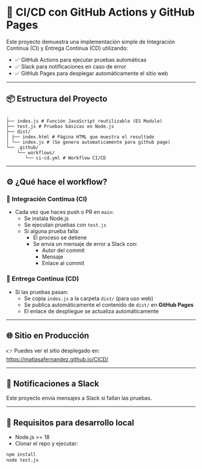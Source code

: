 # 🚀 CI/CD con GitHub Actions y GitHub Pages

Este proyecto demuestra una implementación simple de Integración Continua (CI) y Entrega Continua (CD) utilizando:

- ✅ GitHub Actions para ejecutar pruebas automáticas
- ✅ Slack para notificaciones en caso de error
- ✅ GitHub Pages para desplegar automáticamente el sitio web

---

## 📦 Estructura del Proyecto

```text
.
├── index.js # Función JavaScript reutilizable (ES Module)
├── test.js # Pruebas básicas en Node.js
├── dist/
│ ├── index.html # Página HTML que muestra el resultado
│ └── index.js # (Se genera automaticamente para github page)
└── .github/
    └── workflows/
       └── ci-cd.yml # Workflow CI/CD
```

---

## ⚙️ ¿Qué hace el workflow?

### 🔁 Integración Continua (CI)

- Cada vez que haces push o PR en `main`:
  - Se instala Node.js
  - Se ejecutan pruebas con `test.js`
  - Si alguna prueba falla:
    - El proceso se detiene
    - Se envía un mensaje de error a Slack con:
      - Autor del commit
      - Mensaje
      - Enlace al commit

### 🚀 Entrega Continua (CD)

- Si las pruebas pasan:
  - Se copia `index.js` a la carpeta `dist/` (para uso web)
  - Se publica automáticamente el contenido de `dist/` en **GitHub Pages**
  - El enlace de despliegue se actualiza automáticamente

---

## 🌐 Sitio en Producción

👉 Puedes ver el sitio desplegado en:  
https://matiasafernandez.github.io/CICD/

---

## 📡 Notificaciones a Slack

Este proyecto envía mensajes a Slack si fallan las pruebas.

---

## 📜 Requisitos para desarrollo local

- Node.js >= 18
- Clonar el repo y ejecutar:

```bash
npm install
node test.js